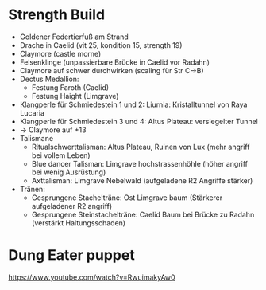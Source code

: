 # Strength Build

- Goldener Federtierfuß am Strand
- Drache in Caelid (vit 25,  kondition 15, strength 19)
- Claymore (castle morne)
- Felsenklinge (unpassierbare Brücke in Caelid vor Radahn)
- Claymore auf schwer durchwirken (scaling für Str C->B)
- Dectus Medallion:
	- Festung Faroth (Caelid)
	- Festung Haight (Limgrave)
- Klangperle für Schmiedestein 1 und 2: Liurnia: Kristalltunnel von Raya Lucaria 
- Klangperle für Schmiedestein 3 und 4: Altus Plateau: versiegelter Tunnel
- -> Claymore auf +13
- Talismane
	- Ritualschwerttalisman: Altus Plateau, Ruinen von Lux (mehr angriff bei vollem Leben)
	- Blue dancer Talisman: Limgrave hochstrassenhöhle  (höher angriff bei wenig Ausrüstung)
	- Axttalisman: Limgrave Nebelwald (aufgeladene R2 Angriffe stärker)
- Tränen:
	- Gesprungene Stachelträne: Ost Limgrave baum (Stärkerer aufgeladener R2 angriff)
	- Gesprungene Steinstachelträne: Caelid Baum bei Brücke zu Radahn (verstärkt Haltungsschaden)



# Dung Eater puppet
https://www.youtube.com/watch?v=RwuimakyAw0